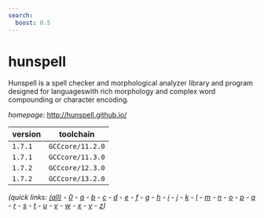 ```yaml
---
search:
  boost: 0.5
---
```

# hunspell

Hunspell is a spell checker and morphological analyzer library and program designed for languageswith rich morphology and complex word compounding or character encoding.

*homepage*: <http://hunspell.github.io/>

version | toolchain
--------|----------
``1.7.1`` | ``GCCcore/11.2.0``
``1.7.1`` | ``GCCcore/11.3.0``
``1.7.2`` | ``GCCcore/12.3.0``
``1.7.2`` | ``GCCcore/13.2.0``


*(quick links: [(all)](../index.md) - [0](../0/index.md) - [a](../a/index.md) - [b](../b/index.md) - [c](../c/index.md) - [d](../d/index.md) - [e](../e/index.md) - [f](../f/index.md) - [g](../g/index.md) - [h](../h/index.md) - [i](../i/index.md) - [j](../j/index.md) - [k](../k/index.md) - [l](../l/index.md) - [m](../m/index.md) - [n](../n/index.md) - [o](../o/index.md) - [p](../p/index.md) - [q](../q/index.md) - [r](../r/index.md) - [s](../s/index.md) - [t](../t/index.md) - [u](../u/index.md) - [v](../v/index.md) - [w](../w/index.md) - [x](../x/index.md) - [y](../y/index.md) - [z](../z/index.md))*

